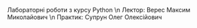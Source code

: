 Лабораторні роботи з курсу Python \n
Лектор: Верес Максим Миколайович \n
Практик: Супрун Олег Олексійович
